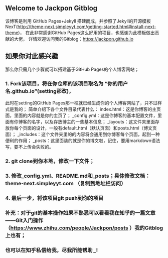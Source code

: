 ## Welcome to Jackpon Gitblog
该博客是利用 GitHub Pages+Jekyll 搭建而成，并参照了Jekyll的开源模板NexT(http://theme-next.simpleyyt.com/getting-started.html#install-next-theme)，
在此非常感谢GitHub Pages这么好用的项目，也感谢为此模板做出贡献的大佬，
详情欢迎访问我的Gitblog：https://jackpon.github.io

## 如果你对此感兴趣
那么你只需几个步骤就可以搭建基于GitHub Pages的个人博客网站；

### 1. Fork该项目，将在你仓库的该项目取名为 “你的用户名.github.io”(setting那改)，
此时在setting的GitHub Pages那一栏就已经生成你的个人博客网站了，只不过样式是我的；
简单介绍下各个文件目录代表什么：
index.html：这是你博客的主页面，里面的内容就是你的主页了；
_config.yml：这是你博客的基本配置文件，里面有你博客的名字，以及存放博主的一些基本信息；
_layouts：这文件夹里面存放你每个页面的设计，一般有default.html（默认页面）和posts.html（博文页面）；
_includes：这个文件夹里的的内容将会通用到你博客每个页面，起到一种便利的作用；
_posts：这里面装的就是你的博文啦，记住，要用markdown语法写，要不上传会失败的。
### 2. git clone到你本地，修改一下文件；
### 3. 修改_config.yml、README.md和_posts；具体修改文档：theme-next.simpleyyt.com （复制到地址栏访问）
### 4. 最后一步，将该项目git push到你的项目

### 补充：对于git的基本操作如果不熟悉可以看看我在知乎的一篇文章——Git入门操作（https://www.zhihu.com/people/Jackpon/posts ）我的Gitblog上也有；
### 也可以在知乎私信给我，尽我所能帮助 *_*!

